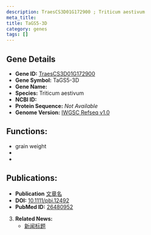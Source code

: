 ```yaml
---
description: TraesCS3D01G172900 ; Triticum aestivum
meta_title:
title: TaGS5-3D
category: genes
tags: []
---
```


## Gene Details
- **Gene ID:**	[TraesCS3D01G172900](https://www.maizegdb.org/gene_center/gene/TraesCS3D01G172900)
- **Gene Symbol:** TaGS5-3D
- **Gene Name:** 
- **Species:** Triticum aestivum
- **NCBI ID:** [  ]()
- **Protein Sequence:** *Not Available*
- **Genome Version:** [IWGSC Refseq v1.0](https://www.maizegdb.org/genome/assembly/Zm-B73-REFERENCE-NAM-5.0)

## Functions:
   - grain weight
   - 
   - 

## Publications:
   - **Publication** [文章名](https://onlinelibrary.wiley.com/doi/10.1111/pbi.12492)
   - **DOI:** [10.1111/pbi.12492](https://onlinelibrary.wiley.com/doi/10.1111/pbi.12492)
   - **PubMed ID:** [26480952](https://pubmed.ncbi.nlm.nih.gov/26480952/)

3. **Related News:**
   - [新闻标题]()
